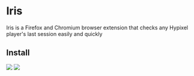 # Iris
Iris is a Firefox and Chromium browser extension that checks any Hypixel player's last session easily and quickly

## Install
[![](https://user-images.githubusercontent.com/585534/107280622-91a8ea80-6a26-11eb-8d07-77c548b28665.png)](https://chrome.google.com/webstore/detail/iris/eoimknngdbibmlhfkkfdjiaonaelahgo) [![](https://user-images.githubusercontent.com/585534/107280546-7b9b2a00-6a26-11eb-8f9f-f95932f4bfec.png)](https://addons.mozilla.org/en-CA/firefox/addon/iris/)